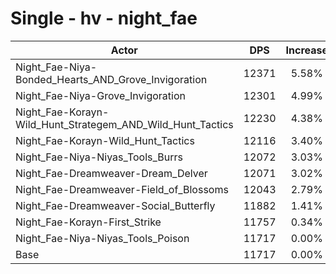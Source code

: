 # Single - hv - night_fae
| Actor | DPS | Increase |
|---|:---:|:---:|
|Night_Fae-Niya-Bonded_Hearts_AND_Grove_Invigoration|12371|5.58%|
|Night_Fae-Niya-Grove_Invigoration|12301|4.99%|
|Night_Fae-Korayn-Wild_Hunt_Strategem_AND_Wild_Hunt_Tactics|12230|4.38%|
|Night_Fae-Korayn-Wild_Hunt_Tactics|12116|3.40%|
|Night_Fae-Niya-Niyas_Tools_Burrs|12072|3.03%|
|Night_Fae-Dreamweaver-Dream_Delver|12071|3.02%|
|Night_Fae-Dreamweaver-Field_of_Blossoms|12043|2.79%|
|Night_Fae-Dreamweaver-Social_Butterfly|11882|1.41%|
|Night_Fae-Korayn-First_Strike|11757|0.34%|
|Night_Fae-Niya-Niyas_Tools_Poison|11717|0.00%|
|Base|11717|0.00%|
